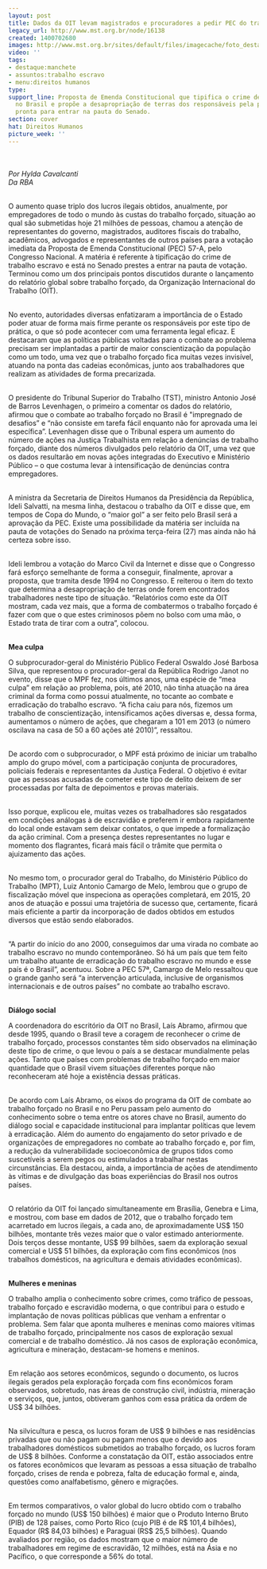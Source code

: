 ```yaml
---
layout: post
title: Dados da OIT levam magistrados e procuradores a pedir PEC do trabalho escravo
legacy_url: http://www.mst.org.br/node/16138
created: 1400702680
images: http://www.mst.org.br/sites/default/files/imagecache/foto_destaque/lançamento_OIT!.jpg
video: ''
tags:
- destaque:manchete
- assuntos:trabalho escravo
- menu:direitos humanos
type: 
support_line: Proposta de Emenda Constitucional que tipifica o crime de trabalho escravo
  no Brasil e propõe a desapropriação de terras dos responsáveis pela prática está
  pronta para entrar na pauta do Senado.
section: cover
hat: Direitos Humanos
picture_week: ''
---
```

<p><img style="margin: 10px;" src="http://www.mst.org.br/sites/default/files/lan%C3%A7amento_OIT.jpg" alt=""></p><p><em>Por Hylda Cavalcanti<br>Da RBA</em></p><p><br>O aumento quase triplo dos lucros ilegais obtidos, anualmente, por empregadores de todo o mundo às custas do trabalho forçado, situação ao qual são submetidas hoje 21 milhões de pessoas, chamou a atenção de representantes do governo, magistrados, auditores fiscais do trabalho, acadêmicos, advogados e representantes de outros países para a votação imediata da Proposta de Emenda Constitucional (PEC) 57-A, pelo Congresso Nacional. A matéria é referente à tipificação do crime de trabalho escravo e está no Senado prestes a entrar na pauta de votação. Terminou como um dos principais pontos discutidos durante o lançamento do relatório global sobre trabalho forçado, da Organização Internacional do Trabalho (OIT).</p><p><br>No evento, autoridades diversas enfatizaram a importância de o Estado poder atuar de forma mais firme perante os responsáveis por este tipo de prática, o que só pode acontecer com uma ferramenta legal eficaz. E destacaram que as políticas públicas voltadas para o combate ao problema precisam ser implantadas a partir de maior conscientização da população como um todo, uma vez que o trabalho forçado fica muitas vezes invisível, atuando na ponta das cadeias econômicas, junto aos trabalhadores que realizam as atividades de forma precarizada.</p><p><br>O presidente do Tribunal Superior do Trabalho (TST), ministro Antonio José de Barros Levenhagen, o primeiro a comentar os dados do relatório, afirmou que o combate ao trabalho forçado no Brasil é "impregnado de desafios” e “não consiste em tarefa fácil enquanto não for aprovada uma lei específica”. Levenhagen disse que o Tribunal espera um aumento do número de ações na Justiça Trabalhista em relação a denúncias de trabalho forçado, diante dos números divulgados pelo relatório da OIT, uma vez que os dados resultarão em novas ações integradas do Executivo e Ministério Público – o que costuma levar à intensificação de denúncias contra empregadores.</p><p><br>A ministra da Secretaria de Direitos Humanos da Presidência da República, Ideli Salvatti, na mesma linha, destacou o trabalho da OIT e disse que, em tempos de Copa do Mundo, o “maior gol” a ser feito pelo Brasil será a aprovação da PEC. Existe uma possibilidade da matéria ser incluída na pauta de votações do Senado na próxima terça-feira (27) mas ainda não há certeza sobre isso.</p><p><br>Ideli lembrou a votação do Marco Civil da Internet e disse que o Congresso fará esforço semelhante de forma a conseguir, finalmente, aprovar a proposta, que tramita desde 1994 no Congresso. E reiterou o item do texto que determina a desapropriação de terras onde forem encontrados trabalhadores neste tipo de situação. “Relatórios como este da OIT mostram, cada vez mais, que a forma de combatermos o trabalho forçado é fazer com que o que estes criminosos põem no bolso com uma mão, o Estado trata de tirar com a outra”, colocou.</p><p><br><strong>Mea culpa</strong></p><p>O subprocurador-geral do Ministério Público Federal Oswaldo José Barbosa Silva, que representou o procurador-geral da República Rodrigo Janot no evento, disse que o MPF fez, nos últimos anos, uma espécie de “mea culpa” em relação ao problema, pois, até 2010, não tinha atuação na área criminal da forma como possui atualmente, no tocante ao combate e erradicação do trabalho escravo. “A ficha caiu para nós, fizemos um trabalho de conscientização, intensificamos ações diversas e, dessa forma, aumentamos o número de ações, que chegaram a 101 em 2013 (o número oscilava na casa de 50 a 60 ações até 2010)”, ressaltou.</p><p><br>De acordo com o subprocurador, o MPF está próximo de iniciar um trabalho amplo do grupo móvel, com a participação conjunta de procuradores, policiais federais e representantes da Justiça Federal. O objetivo é evitar que as pessoas acusadas de cometer este tipo de delito deixem de ser processadas por falta de depoimentos e provas materiais.</p><p><br>Isso porque, explicou ele, muitas vezes os trabalhadores são resgatados em condições análogas à de escravidão e preferem ir embora rapidamente do local onde estavam sem deixar contatos, o que impede a formalização da ação criminal. Com a presença destes representantes no lugar e momento dos flagrantes, ficará mais fácil o trâmite que permita o ajuizamento das ações.</p><p><br>No mesmo tom, o procurador geral do Trabalho, do Ministério Público do Trabalho (MPT), Luiz Antonio Camargo de Melo, lembrou que o grupo de fiscalização móvel que inspeciona as operações completará, em 2015, 20 anos de atuação e possui uma trajetória de sucesso que, certamente, ficará mais eficiente a partir da incorporação de dados obtidos em estudos diversos que estão sendo elaborados.</p><p><br>“A partir do início do ano 2000, conseguimos dar uma virada no combate ao trabalho escravo no mundo contemporâneo. Só há um país que tem feito um trabalho atuante de erradicação do trabalho escravo no mundo e esse país é o Brasil”, acentuou. Sobre a PEC 57ª, Camargo de Melo ressaltou que o grande ganho será “a intervenção articulada, inclusive de organismos internacionais e de outros países” no combate ao trabalho escravo.</p><p><br><strong>Diálogo social</strong></p><p>A coordenadora do escritório da OIT no Brasil, Laís Abramo, afirmou que desde 1995, quando o Brasil teve a coragem de reconhecer o crime de trabalho forçado, processos constantes têm sido observados na eliminação deste tipo de crime, o que levou o país a se destacar mundialmente pelas ações. Tanto que países com problemas de trabalho forçado em maior quantidade que o Brasil vivem situações diferentes porque não reconheceram até hoje a existência dessas práticas.</p><p><br>De acordo com Laís Abramo, os eixos do programa da OIT de combate ao trabalho forçado no Brasil e no Peru passam pelo aumento do conhecimento sobre o tema entre os atores chave no Brasil, aumento do diálogo social e capacidade institucional para implantar políticas que levem à erradicação. Além do aumento do engajamento do setor privado e de organizações de empregadores no combate ao trabalho forçado e, por fim, a redução da vulnerabilidade socioeconômica de grupos tidos como suscetíveis a serem pegos ou estimulados a trabalhar nestas circunstâncias. Ela destacou, ainda, a importância de ações de atendimento às vítimas e de divulgação das boas experiências do Brasil nos outros países.</p><p><br>O relatório da OIT foi lançado simultaneamente em Brasília, Genebra e Lima, e mostrou, com base em dados de 2012, que o trabalho forçado tem acarretado em lucros ilegais, a cada ano, de aproximadamente US$ 150 bilhões, montante três vezes maior que o valor estimado anteriormente. Dois terços desse montante, US$ 99 bilhões, saem da exploração sexual comercial e US$ 51 bilhões, da exploração com fins econômicos (nos trabalhos domésticos, na agricultura e demais atividades econômicas).</p><p><br><strong>Mulheres e meninas</strong></p><p>O trabalho amplia o conhecimento sobre crimes, como tráfico de pessoas, trabalho forçado e escravidão moderna, o que contribui para o estudo e implantação de novas políticas públicas que venham a enfrentar o problema. Sem falar que aponta mulheres e meninas como maiores vítimas de trabalho forçado, principalmente nos casos de exploração sexual comercial e de trabalho doméstico. Já nos casos de exploração econômica, agricultura e mineração, destacam-se homens e meninos.</p><p><br>Em relação aos setores econômicos, segundo o documento, os lucros ilegais gerados pela exploração forçada com fins econômicos foram observados, sobretudo, nas áreas de construção civil, indústria, mineração e serviços, que, juntos, obtiveram ganhos com essa prática da ordem de US$ 34 bilhões.</p><p><br>Na silvicultura e pesca, os lucros foram de US$ 9 bilhões e nas residências privadas que ou não pagam ou pagam menos que o devido aos trabalhadores domésticos submetidos ao trabalho forçado, os lucros foram de US$ 8 bilhões. Conforme a constatação da OIT, estão associados entre os fatores econômicos que levaram as pessoas a essa situação de trabalho forçado, crises de renda e pobreza, falta de educação formal e, ainda, questões como analfabetismo, gênero e migrações.</p><p><br>Em termos comparativos, o valor global do lucro obtido com o trabalho forçado no mundo (US$ 150 bilhões) é maior que o Produto Interno Bruto (PIB) de 128 países, como Porto Rico (cujo PIB é de R$ 101,4 bilhões), Equador (R$ 84,03 bilhões) e Paraguai (RS$ 25,5 bilhões). Quando avaliados por região, os dados mostram que o maior número de trabalhadores em regime de escravidão, 12 milhões, está na Ásia e no Pacífico, o que corresponde a 56% do total.</p>
